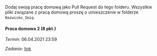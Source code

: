 Dodaj swoją pracę domową jako Pull Request do tego folderu.
Wszystkie pliki związane z pracą domową proszę o umieszczenie w folderze `Nazwisko_Imię`. 

#### Praca domowa 2 (8 pkt.)  
*Termin:* 06.04.2021 23:59 

*Zadanie:* [link](https://github.com/mini-pw/2021L-WB-XAI-1/issues/17)


